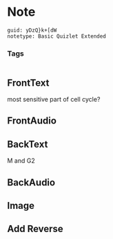 # Note
```
guid: yDzQ}k+[dW
notetype: Basic Quizlet Extended
```

### Tags
```
```

## FrontText
most sensitive part of cell cycle?

## FrontAudio


## BackText
M and G2

## BackAudio


## Image


## Add Reverse


